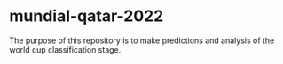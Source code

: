 # mundial-qatar-2022
The purpose of this repository is to make predictions and analysis of the world cup classification stage.